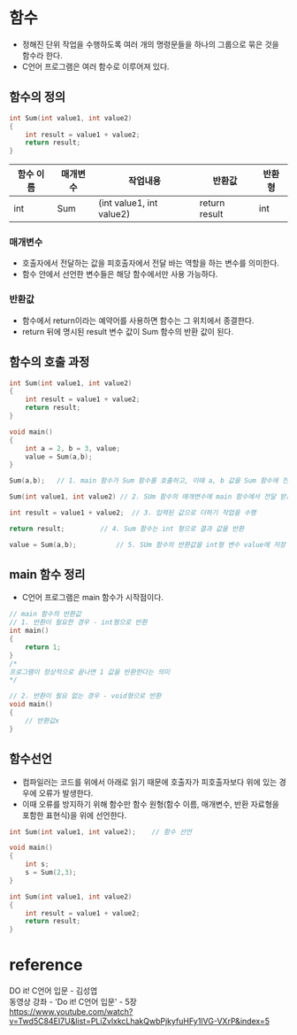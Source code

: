 # 함수
- 정해진 단위 작업을 수행하도록 여러 개의 명령문들을 하나의 그룹으로 묶은 것을 함수라 한다.
- C언어 프로그램은 여러 함수로 이루어져 있다.

## 함수의 정의
```C
int Sum(int value1, int value2)
{
    int result = value1 + value2;
    return result;
}
```
함수 이름|매개변수|작업내용|반환값|반환형
--|--|--|--|--
int|Sum|(int value1, int value2)|return result|int


### 매개변수
- 호출자에서 전달하는 값을 피호출자에서 전달 바는 역할을 하는 변수를 의미한다.
- 함수 안에서 선언한 변수들은 해당 함수에서만 사용 가능하다.

### 반환값
- 함수에서 return이라는 예약어를 사용하면 함수는 그 위치에서 종결한다.
- return 뒤에 명시된 result 변수 값이 Sum 함수의 반환 값이 된다.

## 함수의 호출 과정
```c
int Sum(int value1, int value2) 
{
    int result = value1 + value2;   
    return result;
}

void main()
{
    int a = 2, b = 3, value;
    value = Sum(a,b);   
}   
```

```c
Sum(a,b);   // 1. main 함수가 Sum 함수를 호출하고, 이때 a, b 값을 Sum 함수에 전달

Sum(int value1, int value2) // 2. SUm 함수의 매개변수에 main 함수에서 전달 받은 값이 복사된다

int result = value1 + value2;  // 3. 입력된 값으로 더하기 작업을 수행

return result;         // 4. Sum 함수는 int 형으로 결과 값을 반환

value = Sum(a,b);          // 5. SUm 함수의 반환값을 int형 변수 value에 저장
```

## main 함수 정리
- C언어 프로그램은 main 함수가 시작점이다.
```c
// main 함수의 반환값
// 1. 반환이 필요한 경우 - int형으로 반환
int main()
{
    return 1;
}
/*
프로그램이 정상적으로 끝나면 1 값을 반환한다는 의미
*/

// 2. 반환이 필요 없는 경우 - void형으로 반환
void main()
{
    // 반환값x
}
```

## 함수선언
- 컴파일러는 코드를 위에서 아래로 읽기 때문에 호출자가 피호출자보다 위에 있는 경우에 오류가 발생한다.
- 이때 오류를 방지하기 위해 함수만 함수 원형(함수 이름, 매개변수, 반환 자료형을 포함한 표현식)을 위에 선언한다.
```c
int Sum(int value1, int value2);    // 함수 선언

void main()
{
    int s;
    s = Sum(2,3);
}

int Sum(int value1, int value2)
{
    int result = value1 + value2;
    return result;
}
```

# reference
DO it! C언어 입문 - 김성엽   
동영상 강좌 - 'Do it! C언어 입문' - 5장   
https://www.youtube.com/watch?v=Twd5C84EI7U&list=PLiZvlxkcLhakQwbPjkyfuHFy1IVG-VXrP&index=5
  
